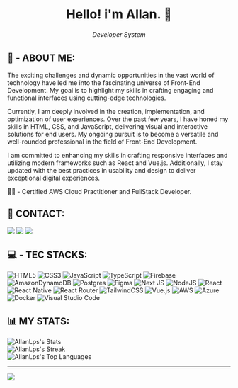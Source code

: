 <h1 align="center"> Hello! i'm Allan. 🖖 </h1>
<h6 align="center">Developer System</h6>

## 🚀 - ABOUT ME:

The exciting challenges and dynamic opportunities in the vast world of technology have led me into the fascinating universe of Front-End Development. My goal is to highlight my skills in crafting engaging and functional interfaces using cutting-edge technologies. <br>

Currently, I am deeply involved in the creation, implementation, and optimization of user experiences. Over the past few years, I have honed my skills in HTML, CSS, and JavaScript, delivering visual and interactive solutions for end users. My ongoing pursuit is to become a versatile and well-rounded professional in the field of Front-End Development. <br>

I am committed to enhancing my skills in crafting responsive interfaces and utilizing modern frameworks such as React and Vue.js. Additionally, I stay updated with the best practices in usability and design to deliver exceptional digital experiences.

👩‍💻 - Certified AWS Cloud Practitioner and FullStack Developer.


## 📩 CONTACT:

  <a href = "mailto:allanlps20@gmail.com"><img src="https://img.shields.io/badge/-Gmail-%23333?style=for-the-badge&logo=gmail&logoColor=white" target="_blank"></a>
  <a href="https://www.linkedin.com/in/allanlps/" target="_blank"><img src="https://img.shields.io/badge/-LinkedIn-%230077B5?style=for-the-badge&logo=linkedin&logoColor=white" target="_blank"></a> 
  <a href="https://api.whatsapp.com/send?phone=5521969811448" target="_blank"><img src="https://img.shields.io/badge/WhatsApp-25D366?style=for-the-badge&logo=whatsapp&logoColor=white" target="_blank"></a>


## 💻 - TEC STACKS:
 ![HTML5](https://img.shields.io/badge/html5-%23E34F26.svg?style=for-the-badge&logo=html5&logoColor=white)
 ![CSS3](https://img.shields.io/badge/css3-%231572B6.svg?style=for-the-badge&logo=css3&logoColor=white)
 ![JavaScript](https://img.shields.io/badge/javascript-%23323330.svg?style=for-the-badge&logo=javascript&logoColor=%23F7DF1E)
 ![TypeScript](https://img.shields.io/badge/typescript-%23007ACC.svg?style=for-the-badge&logo=typescript&logoColor=white)
 ![Firebase](https://img.shields.io/badge/Firebase-039BE5?style=for-the-badge&logo=Firebase&logoColor=white)
 ![AmazonDynamoDB](https://img.shields.io/badge/Amazon%20DynamoDB-4053D6?style=for-the-badge&logo=Amazon%20DynamoDB&logoColor=white)
 ![Postgres](https://img.shields.io/badge/postgres-%23316192.svg?style=for-the-badge&logo=postgresql&logoColor=white)
 ![Figma](https://img.shields.io/badge/figma-%23F24E1E.svg?style=for-the-badge&logo=figma&logoColor=white)
 ![Next JS](https://img.shields.io/badge/Next-black?style=for-the-badge&logo=next.js&logoColor=white)
 ![NodeJS](https://img.shields.io/badge/node.js-6DA55F?style=for-the-badge&logo=node.js&logoColor=white)
 ![React](https://img.shields.io/badge/react-%2320232a.svg?style=for-the-badge&logo=react&logoColor=%2361DAFB)
 ![React Native](https://img.shields.io/badge/react_native-%2320232a.svg?style=for-the-badge&logo=react&logoColor=%2361DAFB)
 ![React Router](https://img.shields.io/badge/React_Router-CA4245?style=for-the-badge&logo=react-router&logoColor=white)
 ![TailwindCSS](https://img.shields.io/badge/tailwindcss-%2338B2AC.svg?style=for-the-badge&logo=tailwind-css&logoColor=white)
 ![Vue.js](https://img.shields.io/badge/vuejs-%2335495e.svg?style=for-the-badge&logo=vuedotjs&logoColor=%234FC08D)
 ![AWS](https://img.shields.io/badge/AWS-%23FF9900.svg?style=for-the-badge&logo=amazon-aws&logoColor=white)
 ![Azure](https://img.shields.io/badge/azure-%230072C6.svg?style=for-the-badge&logo=microsoftazure&logoColor=white)
 ![Docker](https://img.shields.io/badge/docker-%230db7ed.svg?style=for-the-badge&logo=docker&logoColor=white)
 ![Visual Studio Code](https://img.shields.io/badge/Visual%20Studio%20Code-0078d7.svg?style=for-the-badge&logo=visual-studio-code&logoColor=white)
        
 
 ## 📊 MY STATS:
 
![AllanLps's Stats](https://github-readme-stats.vercel.app/api?username=AllanLps&theme=react&show_icons=true&hide_border=true&count_private=true&hide=prs,issues&line_height=20)<br>
![AllanLps's Streak](https://github-readme-streak-stats.herokuapp.com/?user=AllanLps&theme=react&hide_border=true&line_height=20)<br/>
![AllanLps's Top Languages](https://github-readme-stats.vercel.app/api/top-langs/?username=AllanLps&theme=react&show_icons=true&hide_border=true&layout=compact&line_height=20)

---
[![](https://visitcount.itsvg.in/api?id=allanlps&icon=0&color=1)](https://visitcount.itsvg.in)


